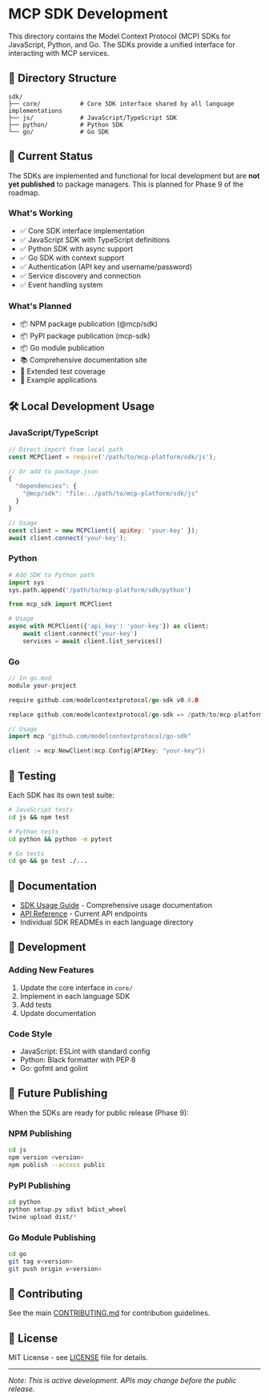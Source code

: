 # MCP SDK Development

This directory contains the Model Context Protocol (MCP) SDKs for JavaScript, Python, and Go. The SDKs provide a unified interface for interacting with MCP services.

## 📁 Directory Structure

```
sdk/
├── core/           # Core SDK interface shared by all language implementations
├── js/             # JavaScript/TypeScript SDK
├── python/         # Python SDK
└── go/             # Go SDK
```

## 🚧 Current Status

The SDKs are implemented and functional for local development but are **not yet published** to package managers. This is planned for Phase 9 of the roadmap.

### What's Working
- ✅ Core SDK interface implementation
- ✅ JavaScript SDK with TypeScript definitions
- ✅ Python SDK with async support
- ✅ Go SDK with context support
- ✅ Authentication (API key and username/password)
- ✅ Service discovery and connection
- ✅ Event handling system

### What's Planned
- 📦 NPM package publication (@mcp/sdk)
- 📦 PyPI package publication (mcp-sdk)
- 📦 Go module publication
- 📚 Comprehensive documentation site
- 🧪 Extended test coverage
- 🎯 Example applications

## 🛠️ Local Development Usage

### JavaScript/TypeScript

```javascript
// Direct import from local path
const MCPClient = require('/path/to/mcp-platform/sdk/js');

// Or add to package.json
{
  "dependencies": {
    "@mcp/sdk": "file:../path/to/mcp-platform/sdk/js"
  }
}

// Usage
const client = new MCPClient({ apiKey: 'your-key' });
await client.connect('your-key');
```

### Python

```python
# Add SDK to Python path
import sys
sys.path.append('/path/to/mcp-platform/sdk/python')

from mcp_sdk import MCPClient

# Usage
async with MCPClient({'api_key': 'your-key'}) as client:
    await client.connect('your-key')
    services = await client.list_services()
```

### Go

```go
// In go.mod
module your-project

require github.com/modelcontextprotocol/go-sdk v0.0.0

replace github.com/modelcontextprotocol/go-sdk => /path/to/mcp-platform/sdk/go

// Usage
import mcp "github.com/modelcontextprotocol/go-sdk"

client := mcp.NewClient(mcp.Config{APIKey: "your-key"})
```

## 🧪 Testing

Each SDK has its own test suite:

```bash
# JavaScript tests
cd js && npm test

# Python tests
cd python && python -m pytest

# Go tests
cd go && go test ./...
```

## 📖 Documentation

- [SDK Usage Guide](../docs/SDK_USAGE.md) - Comprehensive usage documentation
- [API Reference](../docs/API_CURRENT.md) - Current API endpoints
- Individual SDK READMEs in each language directory

## 🔧 Development

### Adding New Features

1. Update the core interface in `core/`
2. Implement in each language SDK
3. Add tests
4. Update documentation

### Code Style

- JavaScript: ESLint with standard config
- Python: Black formatter with PEP 8
- Go: gofmt and golint

## 🚀 Future Publishing

When the SDKs are ready for public release (Phase 9):

### NPM Publishing
```bash
cd js
npm version <version>
npm publish --access public
```

### PyPI Publishing
```bash
cd python
python setup.py sdist bdist_wheel
twine upload dist/*
```

### Go Module Publishing
```bash
cd go
git tag v<version>
git push origin v<version>
```

## 🤝 Contributing

See the main [CONTRIBUTING.md](../CONTRIBUTING.md) for contribution guidelines.

## 📝 License

MIT License - see [LICENSE](../LICENSE) file for details.

---

*Note: This is active development. APIs may change before the public release.*